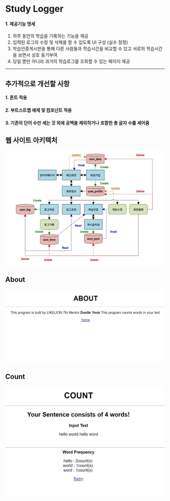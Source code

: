 # **Study Logger**

#### 1. 제공기능 명세
1) 하루 동안의 학습을 기록하는 기능을 제공 
2) 입력된 로그의 수정 및 삭제를 할 수 있도록 UI 구성 (실수 정정) 
3) 학습인증게시판을 통해 다른 사람들과 학습시간을 비교할 수 있고
   서로의 학습시간을 보면서 상호 동기부여
4) 당일 뿐만 아니라 과거의 학습로그를 조회할 수 있는 페이지 제공

------

## 추가적으로 개선할 사항

#### 1. 폰트 적용

#### 2. 부트스트랩 예제 및 컴포넌트 적용

#### 3. 기존의 단어 수만 세는 것 외에 공백을 제외하거나 포함한 총 글자 수를 세어줌


## 웹 사이트 아키텍처

![home](https://github.com/DustinYook/JavaStudyLogger/blob/master/web_struct.PNG)



## About

![about](https://github.com/DustinYook/DjangoWordCount/blob/master/about.PNG)



## Count

![result](https://github.com/DustinYook/DjangoWordCount/blob/master/count.PNG)
